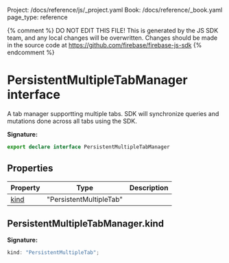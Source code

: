 Project: /docs/reference/js/_project.yaml
Book: /docs/reference/_book.yaml
page_type: reference

{% comment %}
DO NOT EDIT THIS FILE!
This is generated by the JS SDK team, and any local changes will be
overwritten. Changes should be made in the source code at
https://github.com/firebase/firebase-js-sdk
{% endcomment %}

# PersistentMultipleTabManager interface
A tab manager supportting multiple tabs. SDK will synchronize queries and mutations done across all tabs using the SDK.

<b>Signature:</b>

```typescript
export declare interface PersistentMultipleTabManager 
```

## Properties

|  Property | Type | Description |
|  --- | --- | --- |
|  [kind](./firestore_.persistentmultipletabmanager.md#persistentmultipletabmanagerkind) | "PersistentMultipleTab" |  |

## PersistentMultipleTabManager.kind

<b>Signature:</b>

```typescript
kind: "PersistentMultipleTab";
```
